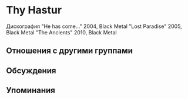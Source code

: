 # Thy Hastur

Дискография
"He has come..." 2004, Black Metal
"Lost Paradise" 2005, Black Metal
"The Ancients" 2010, Black Metal

## Отношения с другими группами


## Обсуждения


## Упоминания

